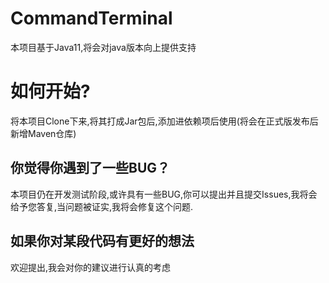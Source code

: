 # CommandTerminal
本项目基于Java11,将会对java版本向上提供支持

# 如何开始?
将本项目Clone下来,将其打成Jar包后,添加进依赖项后使用(将会在正式版发布后新增Maven仓库)

## 你觉得你遇到了一些BUG？
本项目仍在开发测试阶段,或许具有一些BUG,你可以提出并且提交Issues,我将会给予您答复,当问题被证实,我将会修复这个问题.

## 如果你对某段代码有更好的想法
欢迎提出,我会对你的建议进行认真的考虑
